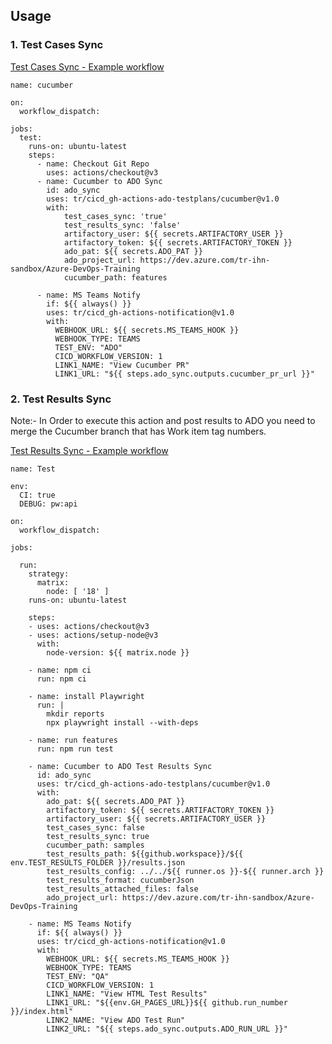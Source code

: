 
## Usage

### 1. Test Cases Sync

[Test Cases Sync - Example workflow](https://github.com/tr/cicd_gh-actions-cucumber-azure-devops-sync/blob/main/.github/workflows/main.yaml)

```
name: cucumber

on:
  workflow_dispatch:
      
jobs:
  test:
    runs-on: ubuntu-latest
    steps:
      - name: Checkout Git Repo
        uses: actions/checkout@v3
      - name: Cucumber to ADO Sync
        id: ado_sync
        uses: tr/cicd_gh-actions-ado-testplans/cucumber@v1.0
        with:
            test_cases_sync: 'true'
            test_results_sync: 'false'
            artifactory_user: ${{ secrets.ARTIFACTORY_USER }}
            artifactory_token: ${{ secrets.ARTIFACTORY_TOKEN }}
            ado_pat: ${{ secrets.ADO_PAT }}
            ado_project_url: https://dev.azure.com/tr-ihn-sandbox/Azure-DevOps-Training
            cucumber_path: features

      - name: MS Teams Notify
        if: ${{ always() }}
        uses: tr/cicd_gh-actions-notification@v1.0
        with:
          WEBHOOK_URL: ${{ secrets.MS_TEAMS_HOOK }}
          WEBHOOK_TYPE: TEAMS
          TEST_ENV: "ADO"
          CICD_WORKFLOW_VERSION: 1
          LINK1_NAME: "View Cucumber PR"
          LINK1_URL: "${{ steps.ado_sync.outputs.cucumber_pr_url }}"
```
### 2. Test Results Sync

Note:- In Order to execute this action and post results to ADO you need to merge the Cucumber branch that has Work item tag numbers.

[Test Results Sync - Example workflow](https://github.com/tr/tech_toc-selenium4-cucumber-sample/blob/main/.github/workflows/main.yml)

```
name: Test 

env:
  CI: true
  DEBUG: pw:api

on:
  workflow_dispatch:
    
jobs:

  run:
    strategy: 
      matrix:
        node: [ '18' ]
    runs-on: ubuntu-latest

    steps:
    - uses: actions/checkout@v3
    - uses: actions/setup-node@v3
      with:
        node-version: ${{ matrix.node }}

    - name: npm ci
      run: npm ci

    - name: install Playwright
      run: |
        mkdir reports
        npx playwright install --with-deps

    - name: run features
      run: npm run test

    - name: Cucumber to ADO Test Results Sync
      id: ado_sync
      uses: tr/cicd_gh-actions-ado-testplans/cucumber@v1.0
      with:
        ado_pat: ${{ secrets.ADO_PAT }}
        artifactory_token: ${{ secrets.ARTIFACTORY_TOKEN }}
        artifactory_user: ${{ secrets.ARTIFACTORY_USER }}
        test_cases_sync: false
        test_results_sync: true
        cucumber_path: samples
        test_results_path: ${{github.workspace}}/${{ env.TEST_RESULTS_FOLDER }}/results.json
        test_results_config: ../../${{ runner.os }}-${{ runner.arch }}
        test_results_format: cucumberJson
        test_results_attached_files: false
        ado_project_url: https://dev.azure.com/tr-ihn-sandbox/Azure-DevOps-Training

    - name: MS Teams Notify
      if: ${{ always() }}
      uses: tr/cicd_gh-actions-notification@v1.0
      with:
        WEBHOOK_URL: ${{ secrets.MS_TEAMS_HOOK }}
        WEBHOOK_TYPE: TEAMS
        TEST_ENV: "QA"
        CICD_WORKFLOW_VERSION: 1
        LINK1_NAME: "View HTML Test Results"
        LINK1_URL: "${{env.GH_PAGES_URL}}${{ github.run_number }}/index.html"
        LINK2_NAME: "View ADO Test Run"
        LINK2_URL: "${{ steps.ado_sync.outputs.ADO_RUN_URL }}"
```          
